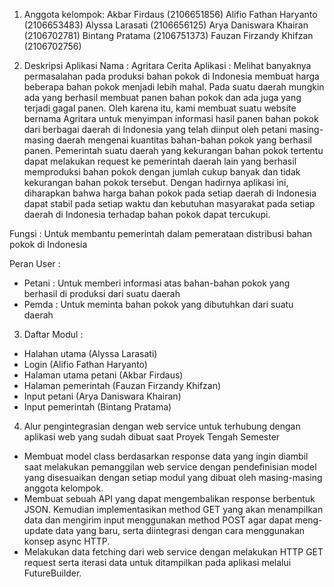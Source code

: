 1. Anggota kelompok:
Akbar Firdaus (2106651856)
Alifio Fathan Haryanto (2106653483)
Alyssa Larasati (2106656125)
Arya Daniswara Khairan (2106702781)
Bintang Pratama (2106751373)
Fauzan Firzandy Khifzan (2106702756)

2. Deskripsi Aplikasi 
Nama : Agritara
Cerita Aplikasi : 
Melihat banyaknya permasalahan pada produksi bahan pokok di Indonesia membuat harga beberapa bahan pokok menjadi lebih mahal. Pada suatu daerah mungkin ada yang berhasil membuat panen bahan pokok dan ada juga yang terjadi gagal panen. Oleh karena itu, kami membuat suatu website bernama Agritara untuk menyimpan informasi hasil panen bahan pokok dari berbagai daerah di Indonesia yang telah diinput oleh petani masing-masing daerah mengenai kuantitas bahan-bahan pokok yang berhasil panen. Pemerintah suatu daerah yang kekurangan bahan pokok tertentu dapat melakukan request ke pemerintah daerah lain yang berhasil memproduksi bahan pokok dengan jumlah cukup banyak dan tidak kekurangan bahan pokok tersebut. Dengan hadirnya aplikasi ini, diharapkan bahwa harga bahan pokok pada setiap daerah di Indonesia dapat stabil pada setiap waktu dan kebutuhan masyarakat pada setiap daerah di Indonesia terhadap bahan pokok dapat tercukupi.

Fungsi : Untuk membantu pemerintah dalam pemerataan distribusi bahan pokok di Indonesia
 
  Peran User : 
  - Petani : Untuk memberi informasi atas bahan-bahan pokok yang berhasil di produksi dari suatu daerah
  - Pemda : Untuk meminta bahan pokok yang dibutuhkan dari suatu daerah
  
3. Daftar Modul :
  - Halahan utama (Alyssa Larasati)
  - Login (Alifio Fathan Haryanto)
  - Halaman utama petani (Akbar Firdaus)
  - Halaman pemerintah (Fauzan Firzandy Khifzan)
  - Input petani (Arya Daniswara Khairan)
  - Input pemerintah (Bintang Pratama)
  
 4. Alur pengintegrasian dengan web service untuk terhubung dengan aplikasi web yang sudah dibuat saat Proyek Tengah Semester
 - Membuat model class berdasarkan response data yang ingin diambil saat melakukan pemanggilan web service dengan pendefinisian model yang disesuaikan dengan setiap modul yang dibuat oleh masing-masing anggota kelompok.
- Membuat sebuah API yang dapat mengembalikan response berbentuk JSON. Kemudian implementasikan method GET yang akan menampilkan data dan mengirim input menggunakan method POST agar dapat meng-update data yang baru, serta diintegrasi dengan cara menggunakan konsep async HTTP.
- Melakukan data fetching dari web service dengan melakukan HTTP GET request serta iterasi data untuk ditampilkan pada aplikasi melalui FutureBuilder. 


